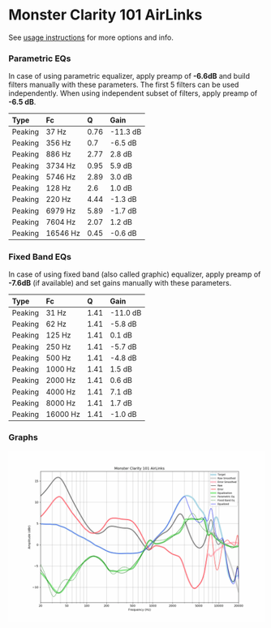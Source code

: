# Monster Clarity 101 AirLinks
See [usage instructions](https://github.com/jaakkopasanen/AutoEq#usage) for more options and info.

### Parametric EQs
In case of using parametric equalizer, apply preamp of **-6.6dB** and build filters manually
with these parameters. The first 5 filters can be used independently.
When using independent subset of filters, apply preamp of **-6.5 dB**.

| Type    | Fc       |    Q | Gain     |
|:--------|:---------|:-----|:---------|
| Peaking | 37 Hz    | 0.76 | -11.3 dB |
| Peaking | 356 Hz   | 0.7  | -6.5 dB  |
| Peaking | 886 Hz   | 2.77 | 2.8 dB   |
| Peaking | 3734 Hz  | 0.95 | 5.9 dB   |
| Peaking | 5746 Hz  | 2.89 | 3.0 dB   |
| Peaking | 128 Hz   | 2.6  | 1.0 dB   |
| Peaking | 220 Hz   | 4.44 | -1.3 dB  |
| Peaking | 6979 Hz  | 5.89 | -1.7 dB  |
| Peaking | 7604 Hz  | 2.07 | 1.2 dB   |
| Peaking | 16546 Hz | 0.45 | -0.6 dB  |

### Fixed Band EQs
In case of using fixed band (also called graphic) equalizer, apply preamp of **-7.6dB**
(if available) and set gains manually with these parameters.

| Type    | Fc       |    Q | Gain     |
|:--------|:---------|:-----|:---------|
| Peaking | 31 Hz    | 1.41 | -11.0 dB |
| Peaking | 62 Hz    | 1.41 | -5.8 dB  |
| Peaking | 125 Hz   | 1.41 | 0.1 dB   |
| Peaking | 250 Hz   | 1.41 | -5.7 dB  |
| Peaking | 500 Hz   | 1.41 | -4.8 dB  |
| Peaking | 1000 Hz  | 1.41 | 1.5 dB   |
| Peaking | 2000 Hz  | 1.41 | 0.6 dB   |
| Peaking | 4000 Hz  | 1.41 | 7.1 dB   |
| Peaking | 8000 Hz  | 1.41 | 1.7 dB   |
| Peaking | 16000 Hz | 1.41 | -1.0 dB  |

### Graphs
![](./Monster%20Clarity%20101%20AirLinks.png)